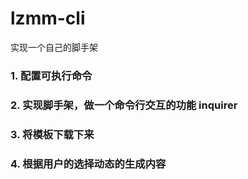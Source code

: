 # lzmm-cli 
实现一个自己的脚手架

### 1. 配置可执行命令

### 2. 实现脚手架，做一个命令行交互的功能 inquirer

### 3. 将模板下载下来

### 4. 根据用户的选择动态的生成内容
